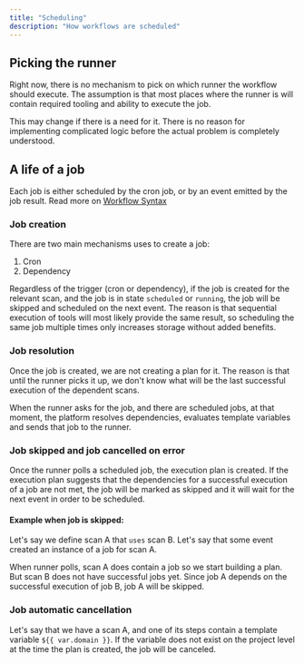 ```yaml
---
title: "Scheduling"
description: "How workflows are scheduled"
---
```


## Picking the runner

Right now, there is no mechanism to pick on which runner the workflow should execute. The assumption is that most places where the runner is will contain required tooling and ability to execute the job.

This may change if there is a need for it. There is no reason for implementing complicated logic before the actual problem is completely understood.

## A life of a job

Each job is either scheduled by the cron job, or by an event emitted by the job result. Read more on [Workflow Syntax](/workflows/syntax#scanson)

### Job creation

There are two main mechanisms uses to create a job:

1. Cron
1. Dependency

Regardless of the trigger (cron or dependency), if the job is created for the relevant scan, and the job is in state `scheduled` or `running`, the job will be skipped and scheduled on the next event. The reason is that sequential execution of tools will most likely provide the same result, so scheduling the same job multiple times only increases storage without added benefits.

### Job resolution

Once the job is created, we are not creating a plan for it. The reason is that until the runner picks it up, we don't know what will be the last successful execution of the dependent scans.

When the runner asks for the job, and there are scheduled jobs, at that moment, the platform resolves dependencies, evaluates template variables and sends that job to the runner.

### Job skipped and job cancelled on error

Once the runner polls a scheduled job, the execution plan is created. If the execution plan suggests that the dependencies for a successful execution of a job are not met, the job will be marked as skipped and it will wait for the next event in order to be scheduled.

#### Example when job is skipped:

Let's say we define scan A that `uses` scan B. Let's say that some event created an instance of a job for scan A.

When runner polls, scan A does contain a job so we start building a plan. But scan B does not have successful jobs yet. Since job A depends on the successful execution of job B, job A will be skipped.

### Job automatic cancellation

Let's say that we have a scan A, and one of its steps contain a template variable `${{ var.domain }}`. If the variable does not exist on the project level at the time the plan is created, the job will be canceled.
